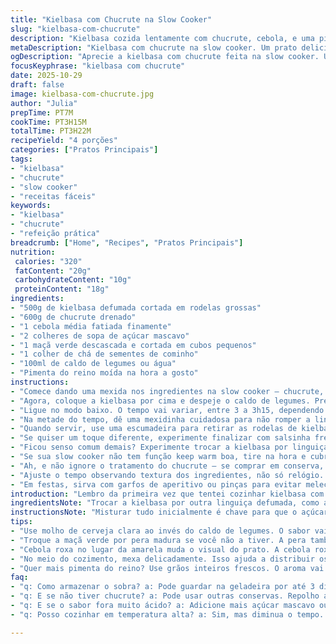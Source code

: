 ```yaml
---
title: "Kielbasa com Chucrute na Slow Cooker"
slug: "kielbasa-com-chucrute"
description: "Kielbasa cozida lentamente com chucrute, cebola, e uma pitada de açúcar mascavo, com toque de maçã para equilibrar o azedinho. Um prato que junta especiarias e texturas em uma lenta transformação de sabores, ideal para reunir amigos com ingredientes acessíveis e transformação prática no fogão lento."
metaDescription: "Kielbasa com chucrute na slow cooker. Um prato delicioso que combina sabores e texturas, perfeito para qualquer ocasião."
ogDescription: "Aprecie a kielbasa com chucrute feita na slow cooker. Uma mistura de sabores marcantes que vai encantar a sua mesa."
focusKeyphrase: "kielbasa com chucrute"
date: 2025-10-29
draft: false
image: kielbasa-com-chucrute.jpg
author: "Julia"
prepTime: PT7M
cookTime: PT3H15M
totalTime: PT3H22M
recipeYield: "4 porções"
categories: ["Pratos Principais"]
tags:
- "kielbasa"
- "chucrute"
- "slow cooker"
- "receitas fáceis"
keywords:
- "kielbasa"
- "chucrute"
- "refeição prática"
breadcrumb: ["Home", "Recipes", "Pratos Principais"]
nutrition: 
 calories: "320"
 fatContent: "20g"
 carbohydrateContent: "10g"
 proteinContent: "18g"
ingredients:
- "500g de kielbasa defumada cortada em rodelas grossas"
- "600g de chucrute drenado"
- "1 cebola média fatiada finamente"
- "2 colheres de sopa de açúcar mascavo"
- "1 maçã verde descascada e cortada em cubos pequenos"
- "1 colher de chá de sementes de cominho"
- "100ml de caldo de legumes ou água"
- "Pimenta do reino moída na hora a gosto"
instructions:
- "Comece dando uma mexida nos ingredientes na slow cooker — chucrute, cebola, maçã, açúcar mascavo e sementes de cominho para distribuir tudo e dissolver o açúcar. O segredo é a mistura ficar homogênea, não empurrar tudo pro canto. Assim o sabor vai penetrando por igual."
- "Agora, coloque a kielbasa por cima e despeje o caldo de legumes. Prefira não adicionar sal porque o chucrute e a linguiça já trazem uma boa salinidade."
- "Ligue no modo baixo. O tempo vai variar, entre 3 a 3h15, dependendo da sua slow cooker. Sabe que está quase pronto quando a cebola e maçã ficarem macias, quase se desfazendo. O cheiro começa a invadir a cozinha, lembra churrasco com um toque azedinho estranho e gostoso."
- "Na metade do tempo, dê uma mexidinha cuidadosa para não romper a linguiça. Isso evita excesso de gordura na superfície e garante sabores bem distribuídos."
- "Quando servir, use uma escumadeira para retirar as rodelas de kielbasa e chucrute com textura, deixando o líquido para trás, evita prato encharcado. Mantém umidade sem virar sopa."
- "Se quiser um toque diferente, experimente finalizar com salsinha fresca picada ou uma colher de mostarda Dijon para dar contraste. Fiz isso numa versão que testei, caiu bem para quebrar doçura e ácido."
- "Ficou senso comum demais? Experimente trocar a kielbasa por linguiça moída, modelada em bolinhos, ou até tofu defumado para versão vegana. O método não muda, só a proteína; o resultado é outro, mas ainda marcante."
- "Se sua slow cooker não tem função keep warm boa, tire na hora e cubra com papel alumínio para manter a temperatura e evitar ressecamento."
- "Ah, e não ignore o tratamento do chucrute — se comprar em conserva, lave e escorra para tirar excesso de vinagre, evita que fique muito agressivo no paladar."
- "Ajuste o tempo observando textura dos ingredientes, não só relógio. Chucrute deve ficar macio, a cebola translúcida, kielbasa firme, mas não borrachuda."
- "Em festas, sirva com garfos de aperitivo ou pinças para evitar meleca, foge do trivial, dá charme simples."
introduction: "Lembro da primeira vez que tentei cozinhar kielbasa com chucrute em slow cooker — experimentei atentar a cada detalhe e acabei descobrindo que a qualidade dos ingredientes e o tempo de cozimento fazem toda diferença. A cebola quase dourada, a maçã que soltava um azedinho doce, tudo misturado ao aroma defumado da kielbasa. É o tipo de prato que aquece um domingo frio e traz uma lembrança familiar, daqueles almoços em casa que a gente quer repetir sempre. O método lento quebra a firmeza, mistura texturas e traz conforto sem esforço. Manter o equilíbrio entre salgado e ácido foi um desafio que valeu cada minuto! Compartilho aqui uma versão adaptada com um toque a mais na doçura natural, para quem quer fugir do prato básico e encontrar sabores que surpreendem sem complicação."
ingredientsNote: "Trocar a kielbasa por outra linguiça defumada, como a calabresa, muda o perfil de sabor e deixa o prato mais familiar ao paladar brasileiro. O açúcar mascavo dá aquela caramelização leve, mas pode ser substituído por mel ou rapadura ralada. Já a maçã verde é um truque que tira um pouco do ácido forte do chucrute, mas se não tiver, uma pera madura resolve o mesmo problema. O caldo de legumes ajuda a manter umidade sem que o prato fique aguado — quem não tiver pode usar cerveja clara para dar sabor ou água mesmo. Sempre prefira chucrute em conserva de boa qualidade e lave para tirar excesso de vinagre, evita amargar demais. Cebola roxa pode entrar para dar cor e sabor, mas a amarela é mais clássica e adocicada natural. Usar sementes de cominho é quase obrigatório, dá aquele sotaque que muda tudo; se não gostar, podem ser substituídas por zimbro em quantidade moderada. Pimenta do reino na hora faz toda diferença pra equilibrar o jogo."
instructionsNote: "Misturar tudo inicialmente é chave para que o açúcar se dissolva e as especiarias liberem as essências antes de ligar a slow cooker. A cebola e a maçã precisarem de mais do que uns minutos para amolecer e distribuir sabor, por isso o tempo longo em fogo baixo – algo entre 3h e 3h15 é o ponto ideal, mas observe textura e aroma: cebola transparente, maçã quase derretendo, cheiro defumado misturado com cítrico. O segredo está em virar gentilmente no meio do cozimento para evitar que a kielbasa se desmanche e o fundo queime. Ao servir, use a escumadeira para remover o que tem textura, deixando o líquido para trás, e evite amolecer demais na função keep warm – essa etapa pode ressecar o prato. Comece a aprender o ponto pelo tato e cheiro, são os melhores indicadores para essa receita que não precisa ser exata em minutos. Um pouco de mostarda ou salsinha por cima na hora do prato final dá um toque que transforma e traz frescor."
tips:
- "Use molho de cerveja clara ao invés do caldo de legumes. O sabor vai ser diferente; traz um toque especial. Se não tiver cerveja, use água."
- "Troque a maçã verde por pera madura se você não a tiver. A pera também equilibra o azedo, mas a textura muda; peca mais cremosidade."
- "Cebola roxa no lugar da amarela muda o visual do prato. A cebola roxa é mais doce, mas dá coloração, contrastando com o chucrute. Ótima opção."
- "No meio do cozimento, mexa delicadamente. Isso ajuda a distribuir os sabores. Cuidado para não desmanchar a kielbasa, que é o destaque."
- "Quer mais pimenta do reino? Use grãos inteiros frescos. O aroma vai ser impactante. E especiarias, ajuste ao seu gosto. Experimentação é chave."
faq:
- "q: Como armazenar o sobra? a: Pode guardar na geladeira por até 3 dias. Use recipiente hermético. Para congelar, separe por porções. Assim descongela mais fácil."
- "q: E se não tiver chucrute? a: Pode usar outras conservas. Repolho azedo ou até acelga. Sabor diferente, mas ainda interessante. Teste até encontrar sua mistura."
- "q: E se o sabor fora muito ácido? a: Adicione mais açúcar mascavo ou até mel. Funciona bem. Cuidado com o sal, já é forte do chucrute."
- "q: Posso cozinhar em temperatura alta? a: Sim, mas diminua o tempo. Entre 1h30 a 2h. Fique de olho na textura. Cebola e maçã devem estar macias, mas não desmanchar."

---
```


